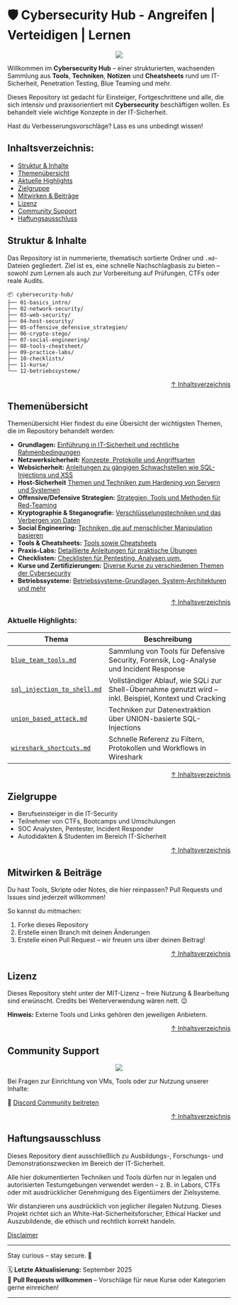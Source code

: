 # 🛡️ Cybersecurity Hub - Angreifen | Verteidigen | Lernen

<div align=center><img src="https://capsule-render.vercel.app/api?type=soft&height=170&color=0a0a23&text=Cybersecurity%20Hub-nl-%20⚔️%20Angreifen%20|%20🛡️%20Verteidigen%20|%20🧠%20Lernen&fontSize=40&animation=blink&section=header&textBg=false&descAlign=0&descAlignY=0&fontColor=00ff88&fontAlign=50&fontAlignY=40" /></div>


Willkommen im **Cybersecurity Hub** – einer strukturierten, wachsenden Sammlung aus **Tools**, **Techniken**, **Notizen** und **Cheatsheets** rund um IT-Sicherheit, Penetration Testing, Blue Teaming und mehr.

Dieses Repository ist gedacht für Einsteiger, Fortgeschrittene und alle, die sich intensiv und praxisorientiert mit **Cybersecurity** beschäftigen wollen. Es behandelt viele wichtige Konzepte in der IT-Sicherheit.

Hast du Verbesserungsvorschläge? Lass es uns unbedingt wissen!


## Inhaltsverzeichnis:
- [Struktur & Inhalte](#struktur--inhalte)
- [Themenübersicht](#themenübersicht)
- [Aktuelle Highlights](#aktuelle-highlights)
- [Zielgruppe](#zielgruppe)
- [Mitwirken & Beiträge](#mitwirken--beiträge)
- [Lizenz](#lizenz)
- [Community Support](#community-support)
- [Haftungsausschluss](#haftungsausschluss)



##  Struktur & Inhalte
Das Repository ist in nummerierte, thematisch sortierte Ordner und `.md`-Dateien gegliedert. Ziel ist es, eine schnelle Nachschlagbasis zu bieten – sowohl zum Lernen als auch zur Vorbereitung auf Prüfungen, CTFs oder reale Audits.

```text
📦 cybersecurity-hub/
├── 01-basics_intro/
├── 02-network-security/
├── 03-web-security/
├── 04-host-security/
├── 05-offensive_defensive_strategien/
├── 06-crypto-stego/
├── 07-social-engineering/
├── 08-tools-cheatsheet/
├── 09-practice-labs/
├── 10-checklists/
├── 11-kurse/
└── 12-betriebssysteme/
```

<div align=right>

[↑ Inhaltsverzeichnis](#inhaltsverzeichnis)

</div>

## Themenübersicht

Themenübersicht
Hier findest du eine Übersicht der wichtigsten Themen, die im Repository behandelt werden:

- **Grundlagen:** [Einführung in IT-Sicherheit und rechtliche Rahmenbedingungen](/01-basics-intro/)
- **Netzwerksicherheit:** [Konzepte, Protokolle und Angriffsarten](/02-network-security/)
- **Websicherheit:** [Anleitungen zu gängigen Schwachstellen wie SQL-Injections und XSS](/03-web-security/)
- **Host-Sicherheit** [Themen und Techniken zum Hardening von Servern und Systemen](/04-host-security/)
- **Offensive/Defensive Strategien:** [Strategien, Tools und Methoden für Red-Teaming](/05-offensive_defensive_strategien/)
- **Kryptographie & Steganografie:** [Verschlüsselungstechniken und das Verbergen von Daten](/06-crypto-stego/)
- **Social Engineering:** [Techniken, die auf menschlicher Manipulation basieren](/07-social-engineering/)
- **Tools & Cheatsheets:** [Tools sowie Cheatsheets](/08-tools-cheatsheet/)
- **Praxis-Labs:** [Detaillierte Anleitungen für praktische Übungen](/09-practice-labs/)
- **Checklisten:** [Checklisten für Pentesting, Analysen uvm.](/10-checklists/)
- **Kurse und Zertifizierungen:** [Diverse Kurse zu verschiedenen Themen der Cybersecurity](/11-kurse_und_zertifizierungen/)
- **Betriebssysteme:** [Betriebssysteme-Grundlagen, System-Architekturen und mehr](/12-betriebssysteme/)

<div align=right>

[↑ Inhaltsverzeichnis](#inhaltsverzeichnis)

</div>

### Aktuelle Highlights:

| Thema | Beschreibung |
|-------|--------------|
| [`blue_team_tools.md`](/05-offensive_defensive_strategien/blue-teaming_defensive/blue_team_tools.md) | Sammlung von Tools für Defensive Security, Forensik, Log-Analyse und Incident Response |
| [`sql_injection_to_shell.md`](/03-web-security/angriffe/sql-injektionen/sql_injection_to_shell.md) | Vollständiger Ablauf, wie SQLi zur Shell-Übernahme genutzt wird – inkl. Beispiel, Kontext und Cracking |
| [`union_based_attack.md`](/03-web-security/angriffe/sql-injektionen/union_based_attack.md) | Techniken zur Datenextraktion über UNION-basierte SQL-Injections |
| [`wireshark_shortcuts.md`](/08-tools-cheatsheet/cheatsheets/wireshark_shortcuts.md) | Schnelle Referenz zu Filtern, Protokollen und Workflows in Wireshark |




<div align=right>

[↑ Inhaltsverzeichnis](#inhaltsverzeichnis)

</div>




## Zielgruppe

- Berufseinsteiger in die IT-Security
- Teilnehmer von CTFs, Bootcamps und Umschulungen
- SOC Analysten, Pentester, Incident Responder
- Autodidakten & Studenten im Bereich IT-Sicherheit

<div align=right>

[↑ Inhaltsverzeichnis](#inhaltsverzeichnis)

</div>

## Mitwirken & Beiträge

Du hast Tools, Skripte oder Notes, die hier reinpassen?
Pull Requests und Issues sind jederzeit willkommen!

So kannst du mitmachen:

1. Forke dieses Repository
2. Erstelle einen Branch mit deinen Änderungen
3. Erstelle einen Pull Request – wir freuen uns über deinen Beitrag!

<div align=right>

[↑ Inhaltsverzeichnis](#inhaltsverzeichnis)

</div>

## Lizenz

Dieses Repository steht unter der MIT-Lizenz – freie Nutzung & Bearbeitung sind erwünscht.
Credits bei Weiterverwendung wären nett. 😉

**Hinweis:** Externe Tools und Links gehören den jeweiligen Anbietern.





<div align=right>

[↑ Inhaltsverzeichnis](#inhaltsverzeichnis)

</div>


## Community Support

<div align=center><img src="https://capsule-render.vercel.app/api?type=soft&height=100&color=0a0a23&text=💬%20Trete%20unserer%20Community%20bei&fontSize=44&animation=blink&section=footer&textBg=false&descAlign=0&descAlignY=0&fontColor=00ff88&fontAlign=50&fontAlignY=50" /></div>

Bei Fragen zur Einrichtung von VMs, Tools oder zur Nutzung unserer Inhalte:

💬 [Discord Community beitreten](https://discord.com/invite/fNcTyYVVb9)


<div align=right>

[↑ Inhaltsverzeichnis](#inhaltsverzeichnis)

</div>

## Haftungsausschluss

Dieses Repository dient ausschließlich zu Ausbildungs-, Forschungs- und Demonstrationszwecken im Bereich der IT-Sicherheit.

Alle hier dokumentierten Techniken und Tools dürfen nur in legalen und autorisierten Testumgebungen verwendet werden – z. B. in Labors, CTFs oder mit ausdrücklicher Genehmigung des Eigentümers der Zielsysteme.

Wir distanzieren uns ausdrücklich von jeglicher illegalen Nutzung.
Dieses Projekt richtet sich an White-Hat-Sicherheitsforscher, Ethical Hacker und Auszubildende, die ethisch und rechtlich korrekt handeln.

[Disclaimer](/00-disclaimer/disclaimer.md)

--- 

Stay curious – stay secure. 🔐

🗓️ **Letzte Aktualisierung:** September 2025  
🤝 **Pull Requests willkommen** – Vorschläge für neue Kurse oder Kategorien gerne einreichen!

---
